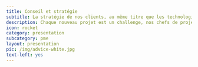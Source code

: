 ```yaml
---
title: Conseil et stratégie
subtitle: La stratégie de nos clients, au même titre que les technologies utilisées est une question de choix, l'important est de faire les bons
description: Chaque nouveau projet est un challenge, nos chefs de projet et ingénieurs chevronés sont là pour vous accompagner dans les décisions de départ qui determineront la conduite du projet et les résultats qui suivront.
icon: rocket
category: presentation
subcategory: pme
layout: presentation
pic: /img/advice-white.jpg
text-left: yes
---
```

